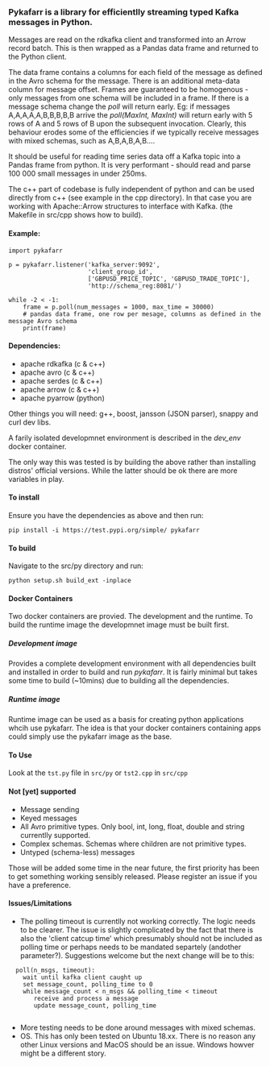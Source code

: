 ### Pykafarr is a library for efficientlly streaming typed Kafka messages in Python.

Messages are read on the rdkafka client and transformed into an Arrow record batch. This is then wrapped as a Pandas data frame and returned to the Python client.

The data frame contains a columns for each field of the message as defined in the Avro schema for the message. There is an additional meta-data column for message offset. Frames are guaranteed to be homogenous - only messages from one schema will be included in a frame. If there is a message schema change the _poll_ will return early. Eg: if messages A,A,A,A,A,B,B,B,B,B arrive the _poll(MaxInt, MaxInt)_ will return early with 5 rows of A and 5 rows of B upon the subsequent invocation. Clearly, this behaviour erodes some of the efficiencies if we typically receive messages with mixed schemas, such as A,B,A,B,A,B....

It should be useful for reading time series data off a Kafka topic into a Pandas frame from python. It is very performant - should read and parse 100 000 small messages in under 250ms.

The c++ part of codebase is fully independent of python and can be used directly from c++ (see example in the cpp directory). In that case you are working with Apache::Arrow structures to interface with Kafka. (the Makefile in src/cpp shows how to build).

#### Example:

```
import pykafarr

p = pykafarr.listener('kafka_server:9092',
                      'client_group_id',
                      ['GBPUSD_PRICE_TOPIC', 'GBPUSD_TRADE_TOPIC'],
                      'http://schema_reg:8081/')

while -2 < -1:
    frame = p.poll(num_messages = 1000, max_time = 30000)
    # pandas data frame, one row per mesage, columns as defined in the message Avro schema
    print(frame)
```

#### Dependencies:
- apache rdkafka (c & c++)
- apache avro (c & c++)
- apache serdes (c & c++)
- apache arrow (c & c++)
- apache pyarrow (python)

Other things you will need: g++, boost, jansson (JSON parser), snappy and curl dev libs.

A farily isolated developmnet environment is described in the _dev_env_ docker container.

The only way this was tested is by building the above rather than installing distros' official versions. While the latter should be ok there are more variables in play.

#### To install
Ensure you have the dependencies as above and then run:

```
pip install -i https://test.pypi.org/simple/ pykafarr
```

#### To build
Navigate to the src/py directory and run:

```
python setup.sh build_ext -inplace
```

#### Docker Containers
Two docker containers are provied. The development and the runtime. To build the runtime image the developmnet image must be built first.

##### Development image
Provides a complete development environment with all dependencies built and installed in order to build and run *pykafarr*. It is fairly minimal but takes some time to build (~10mins) due to building all the dependencies.

##### Runtime image
Runtime image can be used as a basis for creating python applications whcih use pykafarr. The idea is that your docker containers containing apps could simply use the pykafarr image as the base.

#### To Use
Look at the `tst.py` file in `src/py` or `tst2.cpp` in `src/cpp`

#### Not [yet] supported
- Message sending
- Keyed messages
- All Avro primitive types. Only bool, int, long, float, double and string currentlly supported.
- Complex schemas. Schemas where children are not primitive types.
- Untyped (schema-less) messages

Those will be added some time in the near future, the first priority has been to get something working sensibly released. Please register an issue if you have a preference.

#### Issues/Limitations
- The polling timeout is currentlly not working correctly. The logic needs to be clearer. The issue is slightly complicated by the fact that there is also the 'client catcup time' which presumably should not be included as polling time or perhaps needs to be mandated separtely (andother parameter?). Suggestions welcome but the next change will be to this:

```
  poll(n_msgs, timeout):
    wait until kafka client caught up
    set message_count, polling_time to 0
    while message_count < n_msgs && polling_time < timeout
       receive and process a message
       update message_count, polling_time
       
```
- More testing needs to be done around messages with mixed schemas.
- OS. This has only been tested on Ubuntu 18.xx. There is no reason any other Linux versions and MacOS should be an issue. Windows howver might be a different story.
